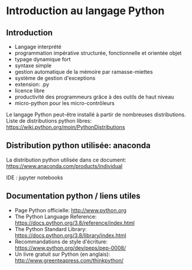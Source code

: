 # Introduction au langage Python

## Introduction

- Langage interprété
- programmation impérative structurée, fonctionnelle et orientée objet
- typage dynamique fort
- syntaxe simple
- gestion automatique de la mémoire par ramasse-miettes
- système de gestion d'exceptions
- extension: .py
- licence libre
- productivité des programmeurs grâce à des outils de haut niveau
- micro-python pour les micro-contrôleurs

Le langage Python peut-être installé à partir de nombreuses distributions.
Liste de distributions python libres: <https://wiki.python.org/moin/PythonDistributions>

## Distribution python utilisée: anaconda

La distribution python utilisée dans ce document: <https://www.anaconda.com/products/individual>

IDE : jupyter notebooks

## Documentation python / liens utiles

- Page Python officielle: <http://www.python.org>
- The Python Language Reference: <https://docs.python.org/3.8/reference/index.html>
- The Python Standard Library: <https://docs.python.org/3.8/library/index.html>
- Recommandations de style d'écriture: <https://www.python.org/dev/peps/pep-0008/>
- Un livre gratuit sur Python (en anglais): <http://www.greenteapress.com/thinkpython/>
